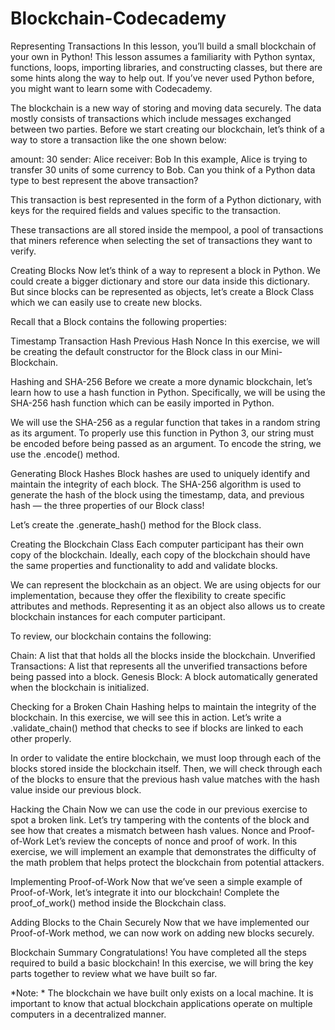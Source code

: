 # Blockchain-Codecademy

Representing Transactions
In this lesson, you’ll build a small blockchain of your own in Python! This lesson assumes a familiarity with Python syntax, functions, loops, importing libraries, and constructing classes, but there are some hints along the way to help out. If you’ve never used Python before, you might want to learn some with Codecademy.

The blockchain is a new way of storing and moving data securely. The data mostly consists of transactions which include messages exchanged between two parties. Before we start creating our blockchain, let’s think of a way to store a transaction like the one shown below:

amount: 30
sender: Alice
receiver: Bob
In this example, Alice is trying to transfer 30 units of some currency to Bob. Can you think of a Python data type to best represent the above transaction?

This transaction is best represented in the form of a Python dictionary, with keys for the required fields and values specific to the transaction.

These transactions are all stored inside the mempool, a pool of transactions that miners reference when selecting the set of transactions they want to verify.

Creating Blocks
Now let’s think of a way to represent a block in Python. We could create a bigger dictionary and store our data inside this dictionary. But since blocks can be represented as objects, let’s create a Block Class which we can easily use to create new blocks.

Recall that a Block contains the following properties:

Timestamp
Transaction
Hash
Previous Hash
Nonce
In this exercise, we will be creating the default constructor for the Block class in our Mini-Blockchain.

Hashing and SHA-256
Before we create a more dynamic blockchain, let’s learn how to use a hash function in Python. Specifically, we will be using the SHA-256 hash function which can be easily imported in Python.

We will use the SHA-256 as a regular function that takes in a random string as its argument. To properly use this function in Python 3, our string must be encoded before being passed as an argument. To encode the string, we use the .encode() method.

Generating Block Hashes
Block hashes are used to uniquely identify and maintain the integrity of each block. The SHA-256 algorithm is used to generate the hash of the block using the timestamp, data, and previous hash — the three properties of our Block class!

Let’s create the .generate_hash() method for the Block class.

Creating the Blockchain Class
Each computer participant has their own copy of the blockchain. Ideally, each copy of the blockchain should have the same properties and functionality to add and validate blocks.

We can represent the blockchain as an object. We are using objects for our implementation, because they offer the flexibility to create specific attributes and methods. Representing it as an object also allows us to create blockchain instances for each computer participant.

To review, our blockchain contains the following:

Chain: A list that that holds all the blocks inside the blockchain.
Unverified Transactions: A list that represents all the unverified transactions before being passed into a block.
Genesis Block: A block automatically generated when the blockchain is initialized.

Checking for a Broken Chain
Hashing helps to maintain the integrity of the blockchain. In this exercise, we will see this in action. Let’s write a .validate_chain() method that checks to see if blocks are linked to each other properly.

In order to validate the entire blockchain, we must loop through each of the blocks stored inside the blockchain itself. Then, we will check through each of the blocks to ensure that the previous hash value matches with the hash value inside our previous block.

Hacking the Chain
Now we can use the code in our previous exercise to spot a broken link. Let’s try tampering with the contents of the block and see how that creates a mismatch between hash values.
Nonce and Proof-of-Work
Let’s review the concepts of nonce and proof of work. In this exercise, we will implement an example that demonstrates the difficulty of the math problem that helps protect the blockchain from potential attackers.

Implementing Proof-of-Work
Now that we’ve seen a simple example of Proof-of-Work, let’s integrate it into our blockchain! Complete the proof_of_work() method inside the Blockchain class.

Adding Blocks to the Chain Securely
Now that we have implemented our Proof-of-Work method, we can now work on adding new blocks securely.

Blockchain Summary
Congratulations! You have completed all the steps required to build a basic blockchain! In this exercise, we will bring the key parts together to review what we have built so far.

*Note: * The blockchain we have built only exists on a local machine. It is important to know that actual blockchain applications operate on multiple computers in a decentralized manner.


